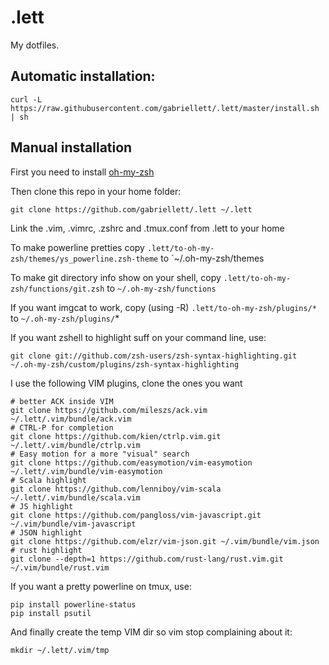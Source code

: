 # .lett

My dotfiles.

## Automatic installation:

```
curl -L https://raw.githubusercontent.com/gabriellett/.lett/master/install.sh | sh
```

## Manual installation

First you need to install [oh-my-zsh](https://github.com/robbyrussell/oh-my-zsh)

Then clone this repo in your home folder:
	
```
git clone https://github.com/gabriellett/.lett ~/.lett
```

Link the .vim, .vimrc, .zshrc and .tmux.conf from .lett to your home

To make powerline pretties copy `.lett/to-oh-my-zsh/themes/ys_powerline.zsh-theme` to `~/.oh-my-zsh/themes

To make git directory info show on your shell, copy `.lett/to-oh-my-zsh/functions/git.zsh` to `~/.oh-my-zsh/functions`

If you want imgcat to work, copy (using -R) `.lett/to-oh-my-zsh/plugins/*` to `~/.oh-my-zsh/plugins/`*

If you want zshell to highlight suff on your command line, use: 


```
git clone git://github.com/zsh-users/zsh-syntax-highlighting.git ~/.oh-my-zsh/custom/plugins/zsh-syntax-highlighting
```

I use the following VIM plugins, clone the ones you want


```
# better ACK inside VIM
git clone https://github.com/mileszs/ack.vim ~/.lett/.vim/bundle/ack.vim
# CTRL-P for completion
git clone https://github.com/kien/ctrlp.vim.git ~/.lett/.vim/bundle/ctrlp.vim
# Easy motion for a more "visual" search
git clone https://github.com/easymotion/vim-easymotion ~/.lett/.vim/bundle/vim-easymotion
# Scala highlight
git clone https://github.com/lenniboy/vim-scala ~/.lett/.vim/bundle/scala.vim
# JS highlight
git clone https://github.com/pangloss/vim-javascript.git ~/.vim/bundle/vim-javascript
# JSON highlight
git clone https://github.com/elzr/vim-json.git ~/.vim/bundle/vim.json
# rust highlight
git clone --depth=1 https://github.com/rust-lang/rust.vim.git ~/.vim/bundle/rust.vim
```

If you want a pretty powerline on tmux, use:

```
pip install powerline-status
pip install psutil
```

And finally create the temp VIM dir so vim stop complaining about it:

```
mkdir ~/.lett/.vim/tmp
```
